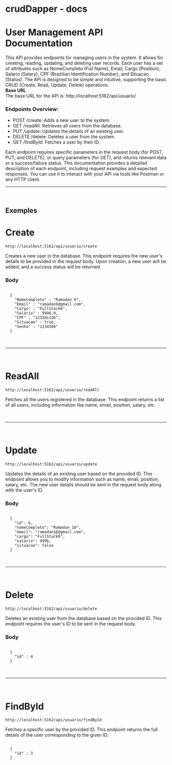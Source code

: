 # crudDapper - docs

# User Management API Documentation

This API provides endpoints for managing users in the system. It allows for creating, reading, updating, and deleting user records. Each user has a set of attributes such as NomeCompleto (Full Name), Email, Cargo (Position), Salario (Salary), CPF (Brazilian Identification Number), and Situacao (Status). The API is designed to be simple and intuitive, supporting the basic CRUD (Create, Read, Update, Delete) operations.
</br>
<b>Base URL</b>
</br>
The base URL for the API is: http://localhost:5162/api/usuario/
</br>
<h3>Endpoints Overview:</h3>
<ul>
  <li>POST /create: Adds a new user to the system.</li>
  <li>GET /readAll: Retrieves all users from the database.</li>
  <li>PUT /update: Updates the details of an existing user.</li>
  <li>DELETE /delete: Deletes a user from the system.</li>
  <li>GET /findById: Fetches a user by their ID.</li>
</ul>

Each endpoint requires specific parameters in the request body (for POST, PUT, and DELETE), or query parameters (for GET), and returns relevant data or a success/failure status.
This documentation provides a detailed description of each endpoint, including request examples and expected responses. You can use it to interact with your API via tools like Postman or any HTTP client.
</br><hr></br>
## Exemples
# Create
<pre><code>http://localhost:5162/api/usuario/create</code></pre>
<p>Creates a new user in the database. This endpoint requires the new user's details to be provided in the request body. Upon creation, a new user will be added, and a success status will be returned.</p>
<h3>Body</h3>
<pre><code>
  {
    "NomeCompleto" : "Ramadan 6",
    "Email" : "ramadan6@gmail.com",
    "Cargo" : "FullStack6",
    "Salario" : 9996.0,
    "CPF" : "1233ds326",
    "Situacao" : true,
    "Senha" : "1234566"
  }
</code></pre>
</br><hr></br>

# ReadAll
<pre><code>http://localhost:5162/api/usuario/readAll</code></pre>
<p>Fetches all the users registered in the database. This endpoint returns a list of all users, including information like name, email, position, salary, etc.</p>
</br><hr></br>

# Update
<pre><code>http://localhost:5162/api/usuario/update</code></pre>
<p>Updates the details of an existing user based on the provided ID. This endpoint allows you to modify information such as name, email, position, salary, etc. The new user details should be sent in the request body along with the user's ID.</p>
<h3>Body</h3>
<pre><code>
  {
    "id": 6,
    "nomeCompleto": "Ramadan 16",
    "email": "ramadan16@gmail.com",
    "cargo": "FullStack6",
    "salario": 9996,
    "situacao": false
  }
</code></pre>
</br><hr></br>

# Delete
<pre><code>http://localhost:5162/api/usuario/delete</code></pre>
<p>Deletes an existing user from the database based on the provided ID. This endpoint requires the user's ID to be sent in the request body.</p>
<h3>Body</h3>
<pre><code>
  {
    "id" : 4
  }
</code></pre>
</br><hr></br>

# FindById
<pre><code>http://localhost:5162/api/usuario/findById</code></pre>
<p>Fetches a specific user by the provided ID. This endpoint returns the full details of the user corresponding to the given ID.</p>
<pre><code>
  {
    "id" : 3
  }
</code></pre>
